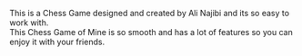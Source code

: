 This is a Chess Game designed and created by Ali Najibi and its so easy to work with.<br>
This Chess Game of Mine is so smooth and has a lot of features so you can enjoy it with your friends.
